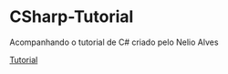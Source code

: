 # CSharp-Tutorial
Acompanhando o tutorial de C# criado pelo Nelio Alves

[Tutorial](https://www.udemy.com/course/programacao-orientada-a-objetos-csharp/)
